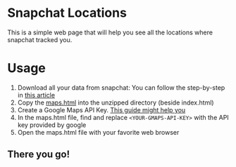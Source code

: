 [logo]: https://assets.stickpng.com/images/580b57fcd9996e24bc43c536.png "Logo Snapchat"

# Snapchat Locations

This is a simple web page that will help you see all the locations where snapchat tracked you.

# Usage

1. Download all your data from snapchat: You can follow the step-by-step in [this article](https://medium.com/@medteck15/i-downloaded-all-the-data-that-snapchat-has-on-me-heres-what-i-found-ac9bbce58c52)
2. Copy the [maps.html](https://github.com/medteck/snapchat-locations/blob/master/map.html) into the unzipped directory (beside index.html)
3. Create a Google Maps API Key. [This guide might help you](https://developers.google.com/maps/documentation/javascript/get-api-key)
4. In the maps.html file, find and replace `<YOUR-GMAPS-API-KEY>` with the API key provided by google
5. Open the maps.html file with your favorite web browser

## There you go!

